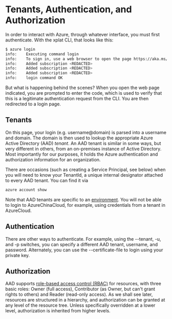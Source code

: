 Tenants, Authentication, and Authorization
==========================================
In order to interact with Azure, through whatever interface, you must first
authenticate.  With the xplat CLI, that looks like this:

```bash
$ azure login
info:    Executing command login
info:    To sign in, use a web browser to open the page https://aka.ms/devicelogin. Enter the code <REDACTED> to authenticate.
info:    Added subscription <REDACTED>
info:    Added subscription <REDACTED>
info:    Added subscription <REDACTED>
info:    login command OK
```

But what is happening behind the scenes?  When you open the web page indicated,
you are prompted to enter the code, which is used to verify that this is a
legitimate authentication request from the CLI.  You are then redirected to
a login page.

## Tenants

On this page, your login (e.g. username@domain) is parsed into a username
and domain.  The domain is then used to lookup the appropriate Azure Active
Directory (AAD) *tenant*.  An AAD tenant is similar in some ways, but very
different in others, from an on-premises instance of Active Directory.  Most
importantly for our purposes, it holds the Azure authentication and
authorization information for an organization.

There are occasions (such as creating a Service Principal, see below)
when you will need to know your TenantId, a unique internal designator 
attached to every AAD tenant.  You can find it via
```bash
azure account show
```

Note that AAD tenants are specific to an [environment](environments.md).  You
will not be able to login to AzureChinaCloud, for example, using credentials
from a tenant in AzureCloud.

## Authentication

There are other ways to authenticate.  For example, using the --tenant, 
-u, and -p switches, you can specify a different AAD tenant, username, and
password.  Alternately, you can use the --certificate-file to login using
your private key.

## Authorization

AAD supports [role-based access control (RBAC)](https://azure.microsoft.com/en-us/documentation/articles/role-based-access-control-what-is/) for resources,
 with three basic roles: Owner (full access), Contributor (as Owner,
but can't grant rights to others) and Reader (read-only access).  As we
shall see later, resources are structured in a hierarchy, and authorization
can be granted at any level of the resource tree.  Unless specifically
overridden at a lower level, authorization is inherited from higher levels.
